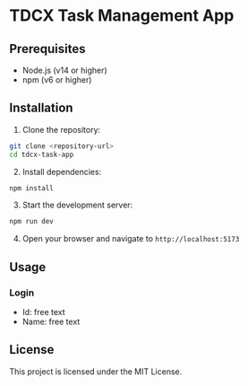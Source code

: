 # TDCX Task Management App

## Prerequisites

- Node.js (v14 or higher)
- npm (v6 or higher)

## Installation

1. Clone the repository:

```bash
git clone <repository-url>
cd tdcx-task-app
```

2. Install dependencies:

```bash
npm install
```

3. Start the development server:

```bash
npm run dev
```

4. Open your browser and navigate to `http://localhost:5173`

## Usage

### Login

- Id: free text
- Name: free text

## License

This project is licensed under the MIT License.
